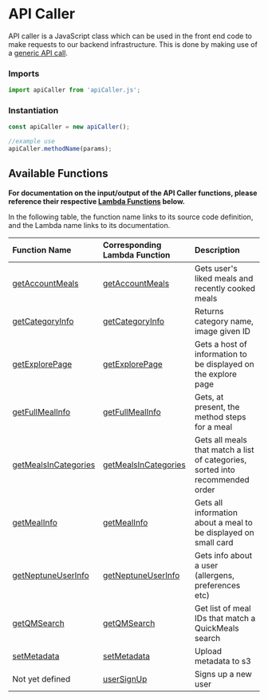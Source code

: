 # API Caller

API caller is a JavaScript class which can be used in the front end code to make requests to our backend infrastructure.
This is done by making use of a [generic API call](generic-call.md).

### Imports
```Javascript
import apiCaller from 'apiCaller.js';
```

### Instantiation
```Javascript
const apiCaller = new apiCaller();

//example use
apiCaller.methodName(params);
```

## Available Functions
**For documentation on the input/output of the API Caller functions, please reference their respective [Lambda Functions](../../backend/lambda.md) below.**

In the following table, the function name links to its source code definition, and the Lambda name links to its documentation.

| Function Name                                                                                                                                                     | Corresponding Lambda Function                                        | Description                                                                   |
| :---------------------------------------------------------------------------------------------------------------------------------------------------------------- | :------------------------------------------------------------------- | :---------------------------------------------------------------------------- |
| [getAccountMeals](https://github.com/bracketengineering/quick-meals/blob/4c5910f502c2b6f81d4c606bf6472c7c79e78267/app/apiScripts/apiCalls/apiCaller.js#L160)      | [getAccountMeals](../../backend/lambda/getAccountMeals.md)           | Gets user's liked meals and recently cooked meals                             |
| [getCategoryInfo](https://github.com/bracketengineering/quick-meals/blob/2d5008af9118de94462c417512302639d0137e27/app/apiScripts/apiCalls/apiCaller.js#L51)       | [getCategoryInfo](../../backend/lambda/getCategoryInfo.md)           | Returns category name, image given ID                                         |
| [getExplorePage](https://github.com/bracketengineering/quick-meals/blob/2d5008af9118de94462c417512302639d0137e27/app/apiScripts/apiCalls/apiCaller.js#L37)        | [getExplorePage](../../backend/lambda/getExplorePage.md)             | Gets a host of information to be displayed on the explore page                |
| [getFullMealInfo](https://github.com/bracketengineering/quick-meals/blob/2d5008af9118de94462c417512302639d0137e27/app/apiScripts/apiCalls/apiCaller.js#L66)       | [getFullMealInfo](../../backend/lambda/getFullMealInfo.md)           | Gets, at present, the method steps for a meal                                 |
| [getMealsInCategories](https://github.com/bracketengineering/quick-meals/blob/2d5008af9118de94462c417512302639d0137e27/app/apiScripts/apiCalls/apiCaller.js#L134) | [getMealsInCategories](../../backend/lambda/getMealsInCategories.md) | Gets all meals that match a list of categories, sorted into recommended order |
| [getMealInfo](https://github.com/bracketengineering/quick-meals/blob/2d5008af9118de94462c417512302639d0137e27/app/apiScripts/apiCalls/apiCaller.js#L85)           | [getMealInfo](../../backend/lambda/getMealInfo.md)                   | Gets all information about a meal to be displayed on small card               |
| [getNeptuneUserInfo](https://github.com/bracketengineering/quick-meals/blob/2d5008af9118de94462c417512302639d0137e27/app/apiScripts/apiCalls/apiCaller.js#L100)   | [getNeptuneUserInfo](../../backend/lambda/getNeptuneUserInfo.md)     | Gets info about a user (allergens, preferences etc)                           |
| [getQMSearch](https://github.com/bracketengineering/quick-meals/blob/2d5008af9118de94462c417512302639d0137e27/app/apiScripts/apiCalls/apiCaller.js#L115)          | [getQMSearch](../../backend/lambda/getQMSearch.md)                   | Get list of meal IDs that match a QuickMeals search                           |
| [setMetadata](../../backend/lambda/setMetadata.md)                                                                                                                | [setMetadata](./backend/lambda/setMetadata.md)                       | Upload metadata to s3                                                         |
| Not yet defined                                                                                                                                                   | [userSignUp](../../backend/lambda/userSignUp.md)                     | Signs up a new user                                                           |